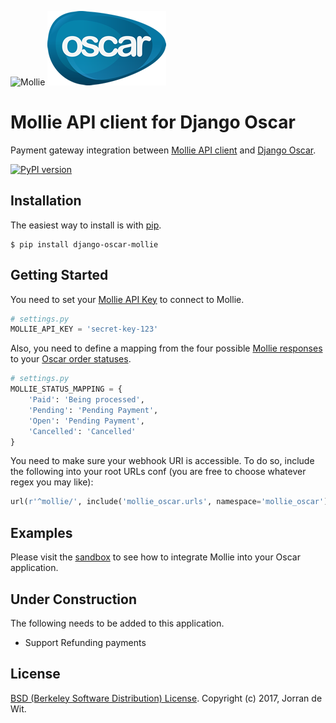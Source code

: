 ![Mollie](https://www.mollie.nl/files/Mollie-Logo-Style-Small.png)
![Oscar](https://github.com/django-oscar/django-oscar/raw/master/docs/images/logos/oscar.png)

# Mollie API client for Django Oscar #

Payment gateway integration between [Mollie API client](https://github.com/mollie/mollie-api-python) and [Django Oscar](https://github.com/django-oscar/django-oscar).

[![PyPI version](https://badge.fury.io/py/django-oscar-mollie.svg)](https://badge.fury.io/py/django-oscar-mollie)

## Installation ##

The easiest way to install is with [pip](https://pip.pypa.io).
```
$ pip install django-oscar-mollie
```


## Getting Started ##
You need to set your [Mollie API Key](https://www.mollie.nl/beheer/account/profielen/) to connect to Mollie.
```python
# settings.py
MOLLIE_API_KEY = 'secret-key-123'
```

Also, you need to define a mapping from the four possible [Mollie responses](https://www.mollie.com/nl/docs/reference/payments/get#example) to your [Oscar order statuses](http://django-oscar.readthedocs.io/en/releases-1.1/ref/settings.html#oscar-order-status-pipeline).
```python
# settings.py
MOLLIE_STATUS_MAPPING = {
    'Paid': 'Being processed',
    'Pending': 'Pending Payment',
    'Open': 'Pending Payment',
    'Cancelled': 'Cancelled'
}
```

You need to make sure your webhook URI is accessible. To do so, include the following into your root URLs conf (you are free to choose whatever regex you may like):
```python
url(r'^mollie/', include('mollie_oscar.urls', namespace='mollie_oscar')),
```

## Examples ##

Please visit the [sandbox](https://github.com/JorrandeWit/django-oscar-mollie/tree/master/sandbox) to see how to integrate Mollie into your Oscar application.

## Under Construction ##
The following needs to be added to this application.
+ Support Refunding payments

## License ##
[BSD (Berkeley Software Distribution) License](https://opensource.org/licenses/bsd-license.php).
Copyright (c) 2017, Jorran de Wit.
